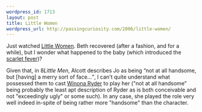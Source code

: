```yaml
--- 
wordpress_id: 1713
layout: post
title: Little Women
wordpress_url: http://passingcuriosity.com/2006/little-women/
---
```

Just watched [Little Women](http://imdb.com/title/tt0110367/). Beth recovered (after a fashion, and for a while), but I wonder what happened to the baby (which introduced the [scarlet fever](http://en.wikipedia.org/wiki/Scarlet_fever))?

Given that, in 8*Little Men*, Alcott describes Jo as being <q>not at all handsome, but [having] a merry sort of face...</q>, I can't quite understand what possessed them to cast [Winona Ryder](http://en.wikipedia.org/wiki/Winona_Ryder) to play her ("not at all handsome" being probably the least apt description of Ryder as is both conceivable and not "exceedingly ugly" or some such). In any case, she played the role very well indeed in-spite of being rather more "handsome" than the character.
